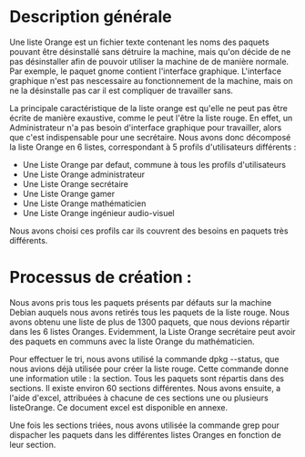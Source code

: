 # Description générale
Une liste Orange est un fichier texte contenant les noms des paquets pouvant être désinstallé sans détruire la machine, mais qu'on décide de ne pas désinstaller afin de pouvoir utiliser la machine de de manière normale.
Par exemple, le paquet gnome contient l'interface graphique. L'interface graphique n'est pas nescessaire au fonctionnement de la machine, mais on ne la désinstalle pas car il est compliquer de travailler sans.

La principale caractéristique de la liste orange est qu'elle ne peut pas être écrite de manière exaustive, comme le peut l'être la liste rouge. En effet, un Administrateur n'a pas besoin d'interface graphique pour travailler, alors que c'est indispensable pour une secrétaire.
Nous avons donc décomposé la liste Orange en 6 listes, correspondant à 5 profils d'utilisateurs différents : 
 - Une Liste Orange par defaut, commune à tous les profils d'utilisateurs 
 - Une Liste Orange administrateur
 - Une Liste Orange secrétaire
 - Une Liste Orange gamer
 - Une Liste Orange mathématicien
 - Une Liste Orange ingénieur audio-visuel

Nous avons choisi ces profils car ils couvrent des besoins en paquets très différents.

# Processus de création :
Nous avons pris tous les paquets présents par défauts sur la machine Debian auquels nous avons retirés tous les paquets de la liste rouge.
Nous avons obtenu une liste de plus de 1300 paquets, que nous devions répartir dans les 6 listes Oranges.
Evidemment, la Liste Orange secrétaire peut avoir des paquets en communs avec la liste Orange du mathématicien.

Pour effectuer le tri, nous avons utilisé la commande dpkg --status, que nous avions déjà utilisée pour créer la liste rouge.
Cette commande donne une information utile : la section.
Tous les paquets sont répartis dans des sections. Il existe environ 60 sections différentes. Nous avons ensuite, a l'aide d'excel, attribuées à chacune de ces sections une ou plusieurs listeOrange. Ce document excel est disponible en annexe.

Une fois les sections triées, nous avons utilisée la commande grep pour dispacher les paquets dans les différentes listes Oranges en fonction de leur section. 
